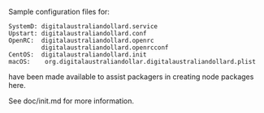 Sample configuration files for:
```
SystemD: digitalaustraliandollard.service
Upstart: digitalaustraliandollard.conf
OpenRC:  digitalaustraliandollard.openrc
         digitalaustraliandollard.openrcconf
CentOS:  digitalaustraliandollard.init
macOS:    org.digitalaustraliandollar.digitalaustraliandollard.plist
```
have been made available to assist packagers in creating node packages here.

See doc/init.md for more information.
